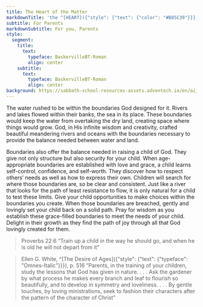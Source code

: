```yaml
---
title: The Heart of the Matter
markdownTitle: 'the ^[HEART]({"style": {"text": {"color": "#B85C39"}}}) of the ^[MATTER]({"style": {"text": {"color": "#009559"}}})'
subtitle: For Parents
markdownSubtitle: For you, Parents
style:
  segment:
    title:
      text:
        typeface: BaskervilleBT-Roman
        align: center
    subtitle:
      text:
        typeface: BaskervilleBT-Roman
        align: center
background: https://sabbath-school-resources-assets.adventech.io/en/aij/2025-01-bg/assets/04-04.png
---
```


The water rushed to be within the boundaries God designed for it. Rivers and lakes flowed within their banks, the sea in its place. These boundaries would keep the water from overtaking the dry land, creating space where things would grow. God, in His infinite wisdom and creativity, crafted beautiful meandering rivers and oceans with the boundaries necessary to provide the balance needed between water and land. 

Boundaries also offer the balance needed in raising a child of God. They give not only structure but also security for your child. When age-appropriate boundaries are established with love and grace, a child learns self-control, confidence, and self-worth. They discover how to respect others’ needs as well as how to express their own. Children will search for where those boundaries are, so be clear and consistent. Just like a river that looks for the path of least resistance to flow, it is only natural for a child to test these limits. Give your child opportunities to make choices within the boundaries you create. When those boundaries are breached, gently and lovingly set your child back on a solid path. Pray for wisdom as you establish these grace-filled boundaries to meet the needs of your child. Delight in their growth as they find the path of joy through all that God lovingly created for them.   

> <callout>Proverbs 22:6</callout>
> “Train up a child in the way he should go, and when he is old he will not depart from it”  


> <callout>Ellen G. White, ^[The Desire of Ages]({"style": {"text": {"typeface": "Omnes-Italic"}}}), p. 516</callout>
> “Parents, in the training of your children, study the lessons that God has given in nature. . . . Ask the gardener by what process he makes every branch and leaf to flourish so beautifully, and to develop in symmetry and loveliness. . . . By gentle touches, by loving ministrations, seek to fashion their characters after the pattern of the character of Christ”  